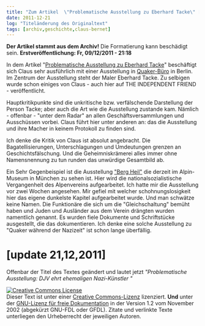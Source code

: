 ```yaml
---
title: "Zum Artikel  \"Problematische Ausstellung zu Eberhard Tacke\" [update 21,12,2011]"
date: 2011-12-21
log: "Titeländerung des Originaltext"
tags: [archiv,geschichte,claus-bernet]
---
```

**Der Artikel stammt aus dem Archiv!** Die Formatierung kann beschädigt sein.
**Erstveröffentlichung: Fr, 09/12/2011 - 21:18**

In dem Artikel "<a href="http://quaekernachrichten.blogspot.com/2011/12/problematische-ausstellung-zu-eberhard.html">Problematische Ausstellung zu Eberhard Tacke</a>" beschäftigt sich Claus sehr ausführlich mit einer Ausstellung in <a href="http://de.wikipedia.org/wiki/Qu%C3%A4kerb%C3%BCro">Quaker-Büro</a> in Berlin. Im Zentrum der Ausstellung steht der Maler Eberhard Tacke. Zu selbigen wurde schon einiges von Claus - auch hier auf THE INDEPENDENT FRIEND - veröffentlicht. 
<!--break-->
Hauptkritikpunkte sind die unkritische bzw. verfälschende Darstellung der Person Tacke; aber auch die Art wie die Ausstellung zustande kam. Nämlich - offenbar - "unter dem Radar" an allen Geschäftsversammlungen und Ausschüssen vorbei. Claus führt hier unter anderen an: das die Ausstellung und ihre Macher in keinem Protokoll zu finden sind.

Ich denke die Kritik von Claus ist absolut angebracht. Die Bagatellisierungen, Unterschlagungen und Umdeutungen grenzen an Geschichtsfälschung. Und die Geheimniskrämerei alles immer ohne Namensnennung zu tun runden das unwürdige Gesamtbild ab.

Ein Sehr Gegenbeispiel ist die Ausstellung <a href="http://www.sueddeutsche.de/bayern/ausstellung-des-alpenvereins-berg-heil-1.1197402">"Berg Heil"</a> die derzeit im Alpin-Museum in München zu sehen ist. Hier wird die nationalsozialistische Vergangenheit des Alpenvereins aufgearbeitet. Ich hatte mir die Ausstellung vor zwei Wochen angesehen. Mir gefiel mit welcher schohnungslosigkeit hier das eigene dunkelste Kapitel aufgearbeitet wurde. Und man schwätze keine Namen. Die Funktionäre die sich um die "Gleichschaltung" bemüht haben und Juden und Ausländer aus dem Verein drängten wurden  namentlich genannt. Es wurden fiele Dokumente und Schriftstücke ausgestellt, die das dokumentieren. Ich denke eine solche Ausstellung zu "Quaker während der Nazizeit" ist schon lange überfällig. 

<h1>[update 21,12,2011]</h1>

Offenbar der Titel des Textes geändert und lautet jetzt <i>"Problematische Ausstellung: DJV ehrt ehemaligen Nazi-Künstler "</i>


<a href="http://creativecommons.org/licenses/by-sa/3.0/de/" rel="license"><img src="http://i.creativecommons.org/l/by-sa/3.0/de/88x31.png" style="border-width: 0pt;" alt="Creative Commons License" /></a><br />
Dieser <span rel="dc:type" href="http://purl.org/dc/dcmitype/Text" xmlns:dc="http://purl.org/dc/elements/1.1/">Text</span> ist unter einer <a href="http://creativecommons.org/licenses/by-sa/3.0/de/" rel="license">Creative Commons-Lizenz</a> lizenziert. **Und** unter der <a href="http://de.wikipedia.org/wiki/GFDL">GNU-Lizenz f&uuml;r freie Dokumentation</a> in der Version 1.2 vom November 2002 (abgek&uuml;rzt GNU-FDL oder GFDL). Zitate und verlinkte Texte unterliegen den Urheberrecht der jeweiligen Autoren.

